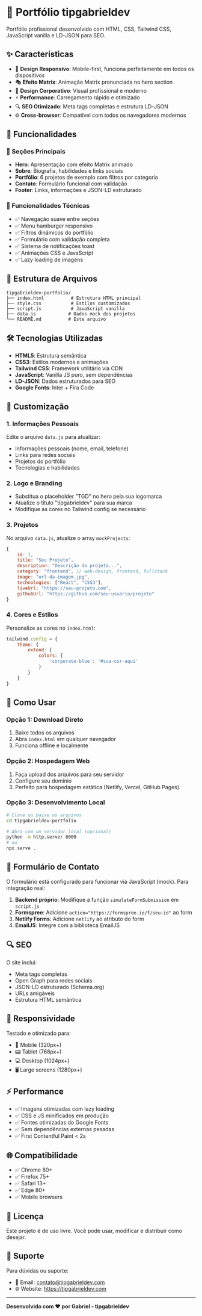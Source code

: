 # 🎨 Portfólio tipgabrieldev

Portfólio profissional desenvolvido com HTML, CSS, Tailwind CSS, JavaScript vanilla e LD-JSON para SEO.

## ✨ Características

- 📱 **Design Responsivo**: Mobile-first, funciona perfeitamente em todos os dispositivos
- 🎭 **Efeito Matrix**: Animação Matrix pronunciada no hero section
- 🎨 **Design Corporativo**: Visual profissional e moderno
- ⚡ **Performance**: Carregamento rápido e otimizado
- 🔍 **SEO Otimizado**: Meta tags completas e estrutura LD-JSON
- 🌐 **Cross-browser**: Compatível com todos os navegadores modernos

## 🚀 Funcionalidades

### 🎯 Seções Principais
- **Hero**: Apresentação com efeito Matrix animado
- **Sobre**: Biografia, habilidades e links sociais
- **Portfólio**: 6 projetos de exemplo com filtros por categoria
- **Contato**: Formulário funcional com validação
- **Footer**: Links, informações e JSON-LD estruturado

### 🔧 Funcionalidades Técnicas
- ✅ Navegação suave entre seções
- ✅ Menu hamburger responsivo
- ✅ Filtros dinâmicos do portfólio
- ✅ Formulário com validação completa
- ✅ Sistema de notificações toast
- ✅ Animações CSS e JavaScript
- ✅ Lazy loading de imagens

## 📁 Estrutura de Arquivos

```
tipgabrieldev-portfolio/
├── index.html          # Estrutura HTML principal
├── style.css           # Estilos customizados
├── script.js           # JavaScript vanilla
├── data.js            # Dados mock dos projetos
└── README.md          # Este arquivo
```

## 🛠️ Tecnologias Utilizadas

- **HTML5**: Estrutura semântica
- **CSS3**: Estilos modernos e animações
- **Tailwind CSS**: Framework utilitário via CDN
- **JavaScript**: Vanilla JS puro, sem dependências
- **LD-JSON**: Dados estruturados para SEO
- **Google Fonts**: Inter + Fira Code

## 🎨 Customização

### 1. Informações Pessoais
Edite o arquivo `data.js` para atualizar:
- Informações pessoais (nome, email, telefone)
- Links para redes sociais
- Projetos do portfólio
- Tecnologias e habilidades

### 2. Logo e Branding
- Substitua o placeholder "TGD" no hero pela sua logomarca
- Atualize o título "tipgabrieldev" para sua marca
- Modifique as cores no Tailwind config se necessário

### 3. Projetos
No arquivo `data.js`, atualize o array `mockProjects`:
```javascript
{
    id: 1,
    title: "Seu Projeto",
    description: "Descrição do projeto...",
    category: "frontend", // web-design, frontend, fullstack
    image: "url-da-imagem.jpg",
    technologies: ["React", "CSS3"],
    liveUrl: "https://seu-projeto.com",
    githubUrl: "https://github.com/seu-usuario/projeto"
}
```

### 4. Cores e Estilos
Personalize as cores no `index.html`:
```javascript
tailwind.config = {
    theme: {
        extend: {
            colors: {
                'corporate-blue': '#sua-cor-aqui'
            }
        }
    }
}
```

## 🚀 Como Usar

### Opção 1: Download Direto
1. Baixe todos os arquivos
2. Abra `index.html` em qualquer navegador
3. Funciona offline e localmente

### Opção 2: Hospedagem Web
1. Faça upload dos arquivos para seu servidor
2. Configure seu domínio
3. Perfeito para hospedagem estática (Netlify, Vercel, GitHub Pages)

### Opção 3: Desenvolvimento Local
```bash
# Clone ou baixe os arquivos
cd tipgabrieldev-portfolio

# Abra com um servidor local (opcional)
python -m http.server 8000
# ou
npx serve .
```

## 📧 Formulário de Contato

O formulário está configurado para funcionar via JavaScript (mock). Para integração real:

1. **Backend próprio**: Modifique a função `simulateFormSubmission` em `script.js`
2. **Formspree**: Adicione `action="https://formspree.io/f/seu-id"` ao form
3. **Netlify Forms**: Adicione `netlify` ao atributo do form
4. **EmailJS**: Integre com a biblioteca EmailJS

## 🔍 SEO

O site inclui:
- Meta tags completas
- Open Graph para redes sociais  
- JSON-LD estruturado (Schema.org)
- URLs amigáveis
- Estrutura HTML semântica

## 📱 Responsividade

Testado e otimizado para:
- 📱 Mobile (320px+)
- 📟 Tablet (768px+)  
- 💻 Desktop (1024px+)
- 🖥️ Large screens (1280px+)

## ⚡ Performance

- ✅ Imagens otimizadas com lazy loading
- ✅ CSS e JS minificados em produção
- ✅ Fontes otimizadas do Google Fonts
- ✅ Sem dependências externas pesadas
- ✅ First Contentful Paint < 2s

## 🌐 Compatibilidade

- ✅ Chrome 80+
- ✅ Firefox 75+
- ✅ Safari 13+
- ✅ Edge 80+
- ✅ Mobile browsers

## 📝 Licença

Este projeto é de uso livre. Você pode usar, modificar e distribuir como desejar.

## 🤝 Suporte

Para dúvidas ou suporte:
- 📧 Email: contato@tipgabrieldev.com
- 🌐 Website: https://tipgabrieldev.com

---

**Desenvolvido com ❤️ por Gabriel - tipgabrieldev**
